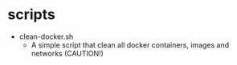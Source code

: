 # scripts

- clean-docker.sh
  - A simple script that clean all docker containers, images and networks (CAUTION!)
